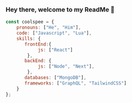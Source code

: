 ### Hey there, welcome to my ReadMe 👋

```javascript
const coolspee = {
    pronouns: ["He", "Him"],
    code: ["Javascript", "Lua"],
    skills: {
       frontEnd:{
            js: ["React"]
        },
       backEnd: {
            js: ["Node", "Next"],
        },
       databases: ["MongoDB"],
       frameworks: ["GraphQL", "TailwindCSS"]
    }
};
```

